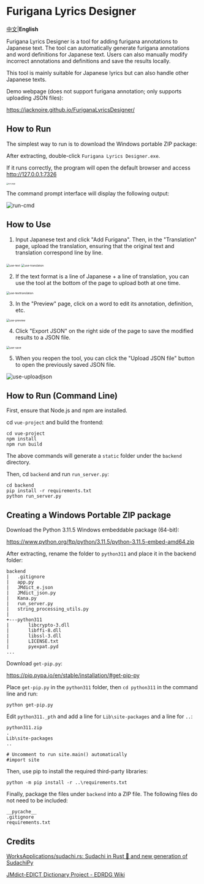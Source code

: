 # Furigana Lyrics Designer

[中文](https://github.com/JackNoire/FuriganaLyricsDesigner/blob/master/README.md)|**English**

Furigana Lyrics Designer is a tool for adding furigana annotations to Japanese text. The tool can automatically generate furigana annotations and word definitions for Japanese text. Users can also manually modify incorrect annotations and definitions and save the results locally.

This tool is mainly suitable for Japanese lyrics but can also handle other Japanese texts.

Demo webpage (does not support furigana annotation; only supports uploading JSON files):

https://jacknoire.github.io/FuriganaLyricsDesigner/

## How to Run

The simplest way to run is to download the Windows portable ZIP package:



After extracting, double-click `Furigana Lyrics Designer.exe`.

If it runs correctly, the program will open the default browser and access http://127.0.0.1:7326

<img src="README-en.assets/run-page.png" alt="run-page" style="zoom:30%;" />

The command prompt interface will display the following output:

![run-cmd](README-en.assets/run-cmd.png)

## How to Use

1. Input Japanese text and click "Add Furigana". Then, in the "Translation" page, upload the translation, ensuring that the original text and translation correspond line by line.

<img src="README-en.assets/use-text.png" alt="use-text" style="zoom:50%;" />

<img src="README-en.assets/use-translation.png" alt="use-translation" style="zoom:50%;" />

2. If the text format is a line of Japanese + a line of translation, you can use the tool at the bottom of the page to upload both at one time.

<img src="README-en.assets/use-texttranslation.png" alt="use-texttranslation" style="zoom:50%;" />

3. In the "Preview" page, click on a word to edit its annotation, definition, etc.

<img src="README-en.assets/use-preview.png" alt="use-preview" style="zoom:50%;" />

4. Click "Export JSON" on the right side of the page to save the modified results to a JSON file.

<img src="README-en.assets/use-save.png" alt="use-save" style="zoom:50%;" />

5. When you reopen the tool, you can click the "Upload JSON file" button to open the previously saved JSON file.

![use-uploadjson](README-en.assets/use-uploadjson.png)

## How to Run (Command Line)

First, ensure that Node.js and npm are installed.

cd `vue-project` and build the frontend:

```
cd vue-project
npm install
npm run build
```

The above commands will generate a `static` folder under the `backend` directory.

Then, cd `backend` and run `run_server.py`:

```
cd backend
pip install -r requirements.txt
python run_server.py
```

## Creating a Windows Portable ZIP package

Download the Python 3.11.5 Windows embeddable package (64-bit):

https://www.python.org/ftp/python/3.11.5/python-3.11.5-embed-amd64.zip

After extracting, rename the folder to `python311` and place it in the backend folder:

```
backend
|   .gitignore
|   app.py
|   JMdict_e.json
|   JMdict_json.py
|   Kana.py
|   run_server.py
|   string_processing_utils.py
|
+---python311
|       libcrypto-3.dll
|       libffi-8.dll
|       libssl-3.dll
|       LICENSE.txt
|       pyexpat.pyd
...
```

Download `get-pip.py`:

https://pip.pypa.io/en/stable/installation/#get-pip-py

Place `get-pip.py` in the `python311` folder, then `cd python311` in the command line and run:

```
python get-pip.py
```

Edit `python311._pth` and add a line for `Lib\site-packages` and a line for `..`:

```
python311.zip
.
Lib\site-packages
..

# Uncomment to run site.main() automatically
#import site

```

Then, use pip to install the required third-party libraries:

```
python -m pip install -r ..\requirements.txt
```

Finally, package the files under `backend` into a ZIP file. The following files do not need to be included:

```
__pycache__
.gitignore
requirements.txt
```

## Credits

[WorksApplications/sudachi.rs: Sudachi in Rust 🦀 and new generation of SudachiPy](https://github.com/WorksApplications/sudachi.rs)

[JMdict-EDICT Dictionary Project - EDRDG Wiki](https://www.edrdg.org/wiki/index.php/JMdict-EDICT_Dictionary_Project)